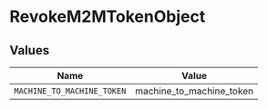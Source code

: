 # RevokeM2MTokenObject


## Values

| Name                       | Value                      |
| -------------------------- | -------------------------- |
| `MACHINE_TO_MACHINE_TOKEN` | machine_to_machine_token   |